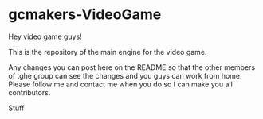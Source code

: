 gcmakers-VideoGame
==================
Hey video game guys!

This is the repository of the main engine for the video game.

Any changes you can post here on the README so that the other members of tghe group can see the changes and you guys can work from home. Please follow me and contact me when you do so I can make you all contributors.


Stuff
